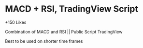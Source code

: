 # MACD + RSI, TradingView Script

+150 Likes

Combination of MACD and RSI || Public Script TradingView

Best to be used on shorter time frames
